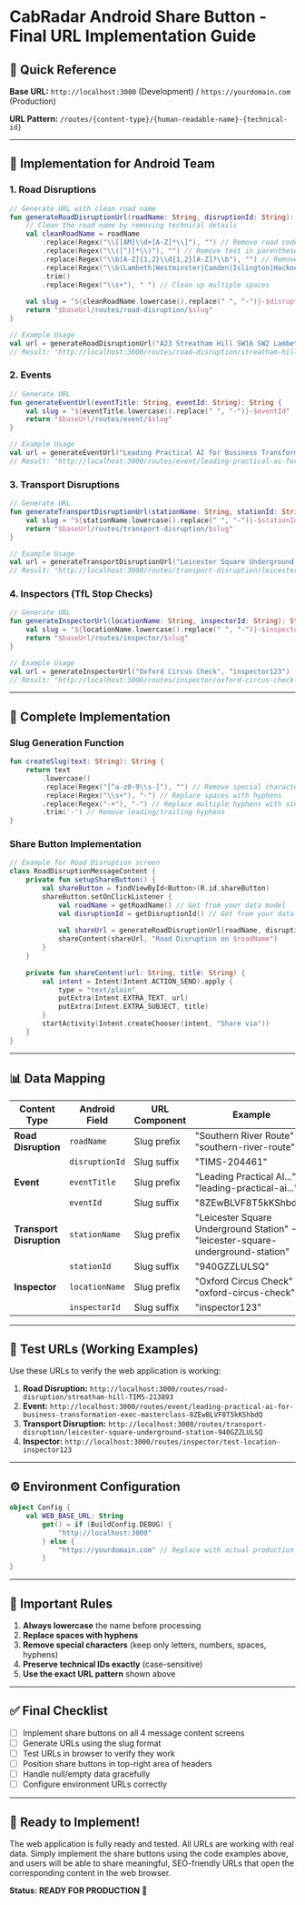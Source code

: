 # CabRadar Android Share Button - Final URL Implementation Guide

## 🎯 Quick Reference

**Base URL:** `http://localhost:3000` (Development) / `https://yourdomain.com` (Production)

**URL Pattern:** `/routes/{content-type}/{human-readable-name}-{technical-id}`

---

## 📱 Implementation for Android Team

### 1. Road Disruptions
```kotlin
// Generate URL with clean road name
fun generateRoadDisruptionUrl(roadName: String, disruptionId: String): String {
    // Clean the road name by removing technical details
    val cleanRoadName = roadName
        .replace(Regex("\\[[AM]\\d+[A-Z]*\\]"), "") // Remove road codes like [A23], [M25]
        .replace(Regex("\\([^)]*\\)"), "") // Remove text in parentheses
        .replace(Regex("\\b[A-Z]{1,2}\\d{1,2}[A-Z]?\\b"), "") // Remove postcodes like SW16, SW2
        .replace(Regex("\\b(Lambeth|Westminster|Camden|Islington|Hackney|Tower Hamlets|Greenwich|Southwark|Wandsworth|Hammersmith|Kensington|Chelsea|Fulham|Richmond|Kingston|Merton|Sutton|Croydon|Bromley|Bexley|Havering|Redbridge|Waltham Forest|Enfield|Barnet|Haringey)\\b"), "") // Remove borough names
        .trim()
        .replace(Regex("\\s+"), " ") // Clean up multiple spaces
    
    val slug = "${cleanRoadName.lowercase().replace(" ", "-")}-$disruptionId"
    return "$baseUrl/routes/road-disruption/$slug"
}

// Example Usage
val url = generateRoadDisruptionUrl("A23 Streatham Hill SW16 SW2 Lambeth", "TIMS-213893")
// Result: "http://localhost:3000/routes/road-disruption/streatham-hill-TIMS-213893"
```

### 2. Events
```kotlin
// Generate URL
fun generateEventUrl(eventTitle: String, eventId: String): String {
    val slug = "${eventTitle.lowercase().replace(" ", "-")}-$eventId"
    return "$baseUrl/routes/event/$slug"
}

// Example Usage
val url = generateEventUrl("Leading Practical AI for Business Transformation - Exec Masterclass", "8ZEwBLVF8T5kKShbdQ")
// Result: "http://localhost:3000/routes/event/leading-practical-ai-for-business-transformation-exec-masterclass-8ZEwBLVF8T5kKShbdQ"
```

### 3. Transport Disruptions
```kotlin
// Generate URL
fun generateTransportDisruptionUrl(stationName: String, stationId: String): String {
    val slug = "${stationName.lowercase().replace(" ", "-")}-$stationId"
    return "$baseUrl/routes/transport-disruption/$slug"
}

// Example Usage
val url = generateTransportDisruptionUrl("Leicester Square Underground Station", "940GZZLULSQ")
// Result: "http://localhost:3000/routes/transport-disruption/leicester-square-underground-station-940GZZLULSQ"
```

### 4. Inspectors (TfL Stop Checks)
```kotlin
// Generate URL
fun generateInspectorUrl(locationName: String, inspectorId: String): String {
    val slug = "${locationName.lowercase().replace(" ", "-")}-$inspectorId"
    return "$baseUrl/routes/inspector/$slug"
}

// Example Usage
val url = generateInspectorUrl("Oxford Circus Check", "inspector123")
// Result: "http://localhost:3000/routes/inspector/oxford-circus-check-inspector123"
```

---

## 🔧 Complete Implementation

### Slug Generation Function
```kotlin
fun createSlug(text: String): String {
    return text
        .lowercase()
        .replace(Regex("[^a-z0-9\\s-]"), "") // Remove special characters
        .replace(Regex("\\s+"), "-") // Replace spaces with hyphens
        .replace(Regex("-+"), "-") // Replace multiple hyphens with single
        .trim('-') // Remove leading/trailing hyphens
}
```

### Share Button Implementation
```kotlin
// Example for Road Disruption screen
class RoadDisruptionMessageContent {
    private fun setupShareButton() {
        val shareButton = findViewById<Button>(R.id.shareButton)
        shareButton.setOnClickListener {
            val roadName = getRoadName() // Get from your data model
            val disruptionId = getDisruptionId() // Get from your data model
            
            val shareUrl = generateRoadDisruptionUrl(roadName, disruptionId)
            shareContent(shareUrl, "Road Disruption on $roadName")
        }
    }
    
    private fun shareContent(url: String, title: String) {
        val intent = Intent(Intent.ACTION_SEND).apply {
            type = "text/plain"
            putExtra(Intent.EXTRA_TEXT, url)
            putExtra(Intent.EXTRA_SUBJECT, title)
        }
        startActivity(Intent.createChooser(intent, "Share via"))
    }
}
```

---

## 📊 Data Mapping

| Content Type | Android Field | URL Component | Example |
|--------------|---------------|---------------|---------|
| **Road Disruption** | `roadName` | Slug prefix | "Southern River Route" → "southern-river-route" |
| | `disruptionId` | Slug suffix | "TIMS-204461" |
| **Event** | `eventTitle` | Slug prefix | "Leading Practical AI..." → "leading-practical-ai..." |
| | `eventId` | Slug suffix | "8ZEwBLVF8T5kKShbdQ" |
| **Transport Disruption** | `stationName` | Slug prefix | "Leicester Square Underground Station" → "leicester-square-underground-station" |
| | `stationId` | Slug suffix | "940GZZLULSQ" |
| **Inspector** | `locationName` | Slug prefix | "Oxford Circus Check" → "oxford-circus-check" |
| | `inspectorId` | Slug suffix | "inspector123" |

---

## 🧪 Test URLs (Working Examples)

Use these URLs to verify the web application is working:

1. **Road Disruption:** `http://localhost:3000/routes/road-disruption/streatham-hill-TIMS-213893`
2. **Event:** `http://localhost:3000/routes/event/leading-practical-ai-for-business-transformation-exec-masterclass-8ZEwBLVF8T5kKShbdQ`
3. **Transport Disruption:** `http://localhost:3000/routes/transport-disruption/leicester-square-underground-station-940GZZLULSQ`
4. **Inspector:** `http://localhost:3000/routes/inspector/test-location-inspector123`

---

## ⚙️ Environment Configuration

```kotlin
object Config {
    val WEB_BASE_URL: String
        get() = if (BuildConfig.DEBUG) {
            "http://localhost:3000"
        } else {
            "https://yourdomain.com" // Replace with actual production domain
        }
}
```

---

## 🚨 Important Rules

1. **Always lowercase** the name before processing
2. **Replace spaces with hyphens**
3. **Remove special characters** (keep only letters, numbers, spaces, hyphens)
4. **Preserve technical IDs exactly** (case-sensitive)
5. **Use the exact URL pattern** shown above

---

## ✅ Final Checklist

- [ ] Implement share buttons on all 4 message content screens
- [ ] Generate URLs using the slug format
- [ ] Test URLs in browser to verify they work
- [ ] Position share buttons in top-right area of headers
- [ ] Handle null/empty data gracefully
- [ ] Configure environment URLs correctly

---

## 🎯 Ready to Implement!

The web application is fully ready and tested. All URLs are working with real data. Simply implement the share buttons using the code examples above, and users will be able to share meaningful, SEO-friendly URLs that open the corresponding content in the web browser.

**Status: READY FOR PRODUCTION** 🚀
